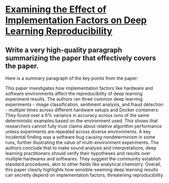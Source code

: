 # [Examining the Effect of Implementation Factors on Deep Learning   Reproducibility](https://arxiv.org/abs/2312.06633)

## Write a very high-quality paragraph summarizing the paper that effectively covers the paper.

 Here is a summary paragraph of the key points from the paper:

This paper investigates how implementation factors like hardware and software environments affect the reproducibility of deep learning experiment results. The authors ran three common deep learning experiments - image classification, sentiment analysis, and fraud detection - multiple times across different hardware setups and Docker containers. They found over a 6% variance in accuracy across runs of the same deterministic examples based on the environment used. This shows that researchers cannot fully trust claims about relative algorithm performance unless experiments are repeated across diverse environments. A key incidental finding was a software bug causing nondeterminism in some runs, further illustrating the value of multi-environment experiments. The authors conclude that to make sound analysis and interpretations, deep learning practitioners should verify their hypotheses and results over multiple hardwares and softwares. They suggest the community establish standard procedures, akin to other fields like analytical chemistry. Overall, this paper clearly highlights how sensible-seeming deep learning results can secretly depend on implementation factors, threatening reproducibility.
